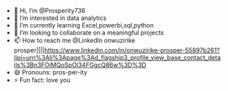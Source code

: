 - 👋 Hi, I’m @Prosperity736
- 👀 I’m interested in data analytics 
- 🌱 I’m currently learning Excel,powerbi,sql,python 
- 💞️ I’m looking to collaborate on a meaningful projects
- 📫 How to reach me @Linkedln onwuzirike prosper||||https://www.linkedin.com/in/onwuzirike-prosper-55897b261?lipi=urn%3Ali%3Apage%3Ad_flagship3_profile_view_base_contact_details%3Bn3FOiMQoSpOl34FGgcQ86w%3D%3D
- 😄 Pronouns: pros-per-ity
- ⚡ Fun fact: love you 

<!---
Prosperity736/Prosperity736 is a ✨ special ✨ repository because its `README.md` (this file) appears on your GitHub profile.
You can click the Preview link to take a look at your changes.
--->

